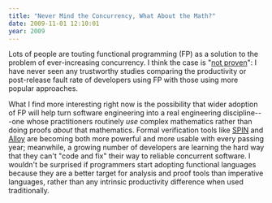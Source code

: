 ```yaml
---
title: "Never Mind the Concurrency, What About the Math?"
date: 2009-11-01 12:10:01
year: 2009
---
```

Lots of people are touting functional programming (FP) as a solution to the problem of ever-increasing concurrency. I think the case is "<a href="http://en.wikipedia.org/wiki/Not_proven">not proven</a>": I have never seen any trustworthy studies comparing the productivity or post-release fault rate of developers using FP with those using more popular approaches.

What I find more interesting right now is the possibility that wider adoption of FP will help turn software engineering into a real engineering discipline---one whose practitioners routinely <em>use</em> complex mathematics rather than doing proofs <em>about</em> that mathematics. Formal verification tools like <a href="http://en.wikipedia.org/wiki/SPIN_model_checker">SPIN</a> and <a href="http://en.wikipedia.org/wiki/Alloy_Analyzer">Alloy</a> are becoming both more powerful and more usable with every passing year; meanwhile, a growing number of developers are learning the hard way that they can't "code and fix" their way to reliable concurrent software. I wouldn't be surprised if programmers start adopting functional languages because they are a better target for analysis and proof tools than imperative languages, rather than any intrinsic productivity difference when used traditionally.
